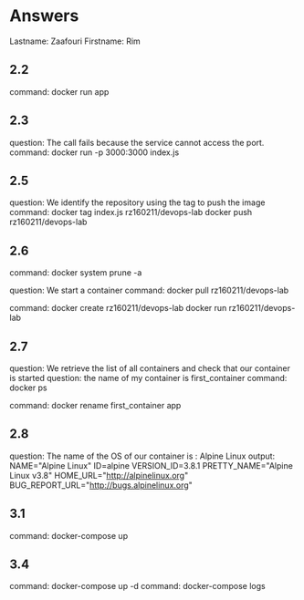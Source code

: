 # Answers

Lastname: Zaafouri
Firstname: Rim

## 2.2
command: docker run app

## 2.3
question: The call fails because the service cannot access the port.
command: docker run -p 3000:3000 index.js

## 2.5
question: We identify the repository using the tag to push the image
command: docker tag index.js rz160211/devops-lab
docker push rz160211/devops-lab

## 2.6
command: docker system prune -a

question: We start a container
command: docker pull rz160211/devops-lab

command: docker create rz160211/devops-lab docker run rz160211/devops-lab

## 2.7
question: We retrieve the list of all containers and check that our container is started
question: the name of my container is first_container
command: docker ps

command: docker rename first_container app

## 2.8
question: The name of the OS of our container is : Alpine Linux
output: NAME="Alpine Linux"
ID=alpine
VERSION_ID=3.8.1
PRETTY_NAME="Alpine Linux v3.8"
HOME_URL="http://alpinelinux.org"
BUG_REPORT_URL="http://bugs.alpinelinux.org"

## 3.1
command: docker-compose up

## 3.4
command: docker-compose up -d
command: docker-compose logs
